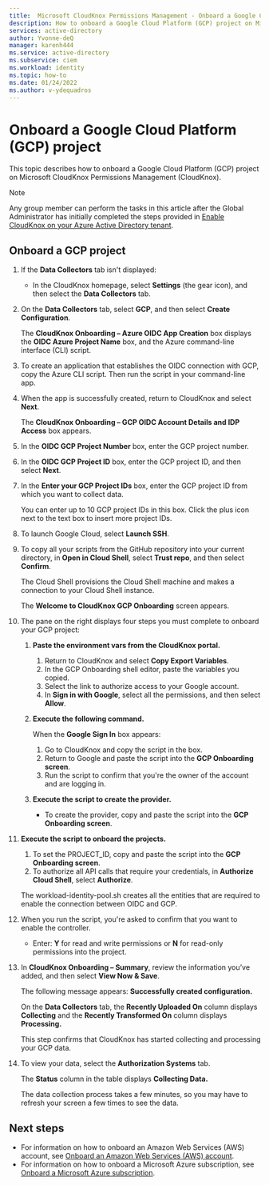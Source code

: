 ```yaml
---
title:  Microsoft CloudKnox Permissions Management - Onboard a Google Cloud Platform (GCP) project
description: How to onboard a Google Cloud Platform (GCP) project on Microsoft CloudKnox Permissions Management.
services: active-directory
author: Yvonne-deQ
manager: karenh444
ms.service: active-directory
ms.subservice: ciem
ms.workload: identity
ms.topic: how-to
ms.date: 01/24/2022
ms.author: v-ydequadros
---
```


# Onboard a Google Cloud Platform (GCP) project

This topic describes how to onboard a Google Cloud Platform (GCP) project on Microsoft CloudKnox Permissions Management (CloudKnox).

> [!NOTE] 
> Any group member can perform the tasks in this article after the Global Administrator has initially completed the steps provided in [Enable CloudKnox on your Azure Active Directory tenant](cloudknox-onboard-enable-tenant.md).

## Onboard a GCP project

1. If the **Data Collectors** tab isn't displayed: 

    - In the CloudKnox homepage, select **Settings** (the gear icon), and then select the **Data Collectors** tab.

1. On the **Data Collectors** tab, select **GCP**, and then select **Create Configuration**.

    The **CloudKnox Onboarding – Azure OIDC App Creation** box displays the **OIDC Azure Project Name** box, and the Azure command-line interface (CLI) script.

    <!---1. In the **OIDC Workload Identity Pool Id** box, enter your ID.--->
    <!---1. In the **OIDC Service Account Name** box, enter your account name.--->

1. To create an application that establishes the OIDC connection with GCP, copy the Azure CLI script. Then run the script in your command-line app.

    <!---Add info on how to do this manually.--->

1. When the app is successfully created, return to CloudKnox and select **Next**.

    The **CloudKnox Onboarding – GCP OIDC Account Details and IDP Access** box appears.

1. In the **OIDC GCP Project Number** box, enter the GCP project number.

1. In the **OIDC GCP Project ID** box, enter the GCP project ID, and then select **Next**.

1. In the **Enter your GCP Project IDs** box, enter the GCP project ID from which you want to collect data. 

    You can enter up to 10 GCP project IDs in this box. Click the plus icon next to the text box to insert more project IDs.

1. To launch Google Cloud, select **Launch SSH**.

1. To copy all your scripts from the GitHub repository into your current directory, in **Open in Cloud Shell**, select **Trust repo**, and then select **Confirm**.

    The Cloud Shell provisions the Cloud Shell machine and makes a connection to your Cloud Shell instance.

    The **Welcome to CloudKnox GCP Onboarding** screen appears. 
1. The pane on the right displays four steps you must complete to onboard your GCP project:

    1. **Paste the environment vars from the CloudKnox portal.**

        1. Return to CloudKnox and select **Copy Export Variables**.
        1. In the GCP Onboarding shell editor, paste the variables you copied.
        1. Select the link to authorize access to your Google account.
        1. In **Sign in with Google**, select all the permissions, and then select **Allow**.

    1. **Execute the following command.**

        When the **Google Sign In** box appears: 

        1. Go to CloudKnox and copy the script in the box. 
        1. Return to Google and paste the script into the **GCP Onboarding screen**. 
        1. Run the script to confirm that you're the owner of the account and are logging in.

    1. **Execute the script to create the provider.**

        - To create the provider, copy and paste the script into the **GCP Onboarding screen**.

1. **Execute the script to onboard the projects.**

    1. To set the PROJECT_ID, copy and paste the script into the **GCP Onboarding screen**.
    1. To authorize all API calls that require your credentials, in **Authorize Cloud Shell**, select **Authorize**.

     The workload-identity-pool.sh creates all the entities that are required to enable the connection between OIDC and GCP.

1. When you run the script, you're asked to confirm that you want to enable the controller. 

    - Enter: **Y** for read and write permissions or **N** for read-only permissions into the project.

1. In **CloudKnox Onboarding – Summary**, review the information you’ve added, and then select **View Now & Save**.

    The following message appears: **Successfully created configuration.**

    On the **Data Collectors** tab, the **Recently Uploaded On** column displays **Collecting** and the **Recently Transformed On** column displays **Processing.** 

    This step confirms that CloudKnox has started collecting and processing your GCP data.

1. To view your data, select the **Authorization Systems** tab. 

    The **Status** column in the table displays **Collecting Data.**

    The data collection process takes a few minutes, so you may have to refresh your screen a few times to see the data.



## Next steps

- For information on how to onboard an Amazon Web Services (AWS) account, see [Onboard an Amazon Web Services (AWS) account](cloudknox-onboard-aws.md).
- For information on how to onboard a Microsoft Azure subscription, see [Onboard a Microsoft Azure subscription](cloudknox-onboard-azure.md).
